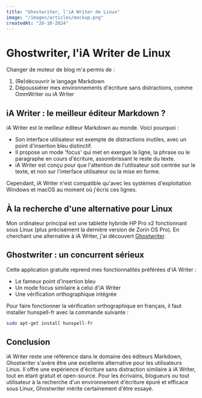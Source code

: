 ```yaml
---
title: "Ghostwriter, l'iA Writer de Linux"
image: "/images/articles/mockup.png"
createdAt: "20-10-2024"
---
```


# Ghostwriter, l'iA Writer de Linux

Changer de moteur de blog m'a permis de :

1. (Re)découvrir le langage Markdown
2. Dépoussiérer mes environnements d'écriture sans distractions, comme OmmWriter ou iA Writer

## iA Writer : le meilleur éditeur Markdown ?

iA Writer est le meilleur éditeur Markdown au monde. Voici pourquoi :

- Son interface utilisateur est exempte de distractions inutiles, avec un point d'insertion bleu distinctif.
- Il propose un mode 'focus' qui met en exergue la ligne, la phrase ou le paragraphe en cours d'écriture, assombrissant le reste du texte.
- iA Writer est conçu pour que l'attention de l'utilisateur soit centrée sur le texte, et non sur l'interface utilisateur ou la mise en forme.

Cependant, iA Writer n'est compatible qu'avec les systèmes d'exploitation Windows et macOS au moment où j'écris ces lignes.

## À la recherche d'une alternative pour Linux

Mon ordinateur principal est une tablette hybride HP Pro x2 fonctionnant sous Linux (plus précisément la dernière version de Zorin OS Pro). En cherchant une alternative à iA Writer, j'ai découvert [Ghostwriter](https://ghostwriter.kde.org/ "Ghostwriter").

## Ghostwriter : un concurrent sérieux

Cette application gratuite reprend mes fonctionnalités préférées d'iA Writer :

- Le fameux point d'insertion bleu
- Un mode focus similaire à celui d'iA Writer
- Une vérification orthographique intégrée

Pour faire fonctionner la vérification orthographique en français, il faut installer hunspell-fr avec la commande suivante :

```bash
sudo apt-get install hunspell-fr
```

## Conclusion

iA Writer reste une référence dans le domaine des éditeurs Markdown, Ghostwriter s'avère être une excellente alternative pour les utilisateurs Linux. Il offre une expérience d'écriture sans distraction similaire à iA Writer, tout en étant gratuit et open-source. Pour les écrivains, blogueurs ou tout utilisateur à la recherche d'un environnement d'écriture épuré et efficace sous Linux, Ghostwriter mérite certainement d'être essayé.
